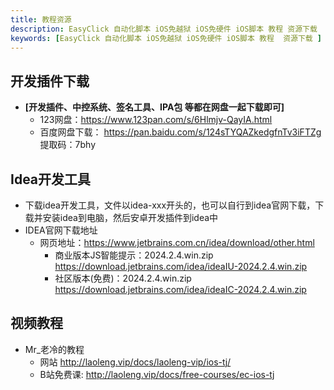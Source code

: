 ```yaml
---
title: 教程资源
description: EasyClick 自动化脚本 iOS免越狱 iOS免硬件 iOS脚本 教程 资源下载
keywords: [EasyClick 自动化脚本 iOS免越狱 iOS免硬件 iOS脚本 教程  资源下载 ]
---
```


## 开发插件下载
- **[开发插件、中控系统、签名工具、IPA包 等都在网盘一起下载即可]**
  - 123网盘：https://www.123pan.com/s/6Hlmjv-QayIA.html
  - 百度网盘下载： https://pan.baidu.com/s/124sTYQAZkedgfnTv3iFTZg 提取码：7bhy
  
## Idea开发工具
- 下载idea开发工具，文件以idea-xxx开头的，也可以自行到idea官网下载，下载并安装idea到电脑，然后安卓开发插件到idea中
- IDEA官网下载地址
  - 网页地址：https://www.jetbrains.com.cn/idea/download/other.html
    - 商业版本JS智能提示：2024.2.4.win.zip  https://download.jetbrains.com/idea/ideaIU-2024.2.4.win.zip
    - 社区版本(免费)：2024.2.4.win.zip https://download.jetbrains.com/idea/ideaIC-2024.2.4.win.zip


## 视频教程
- Mr_老冷的教程
  - 网站 http://laoleng.vip/docs/laoleng-vip/ios-tj/
  - B站免费课: http://laoleng.vip/docs/free-courses/ec-ios-tj


